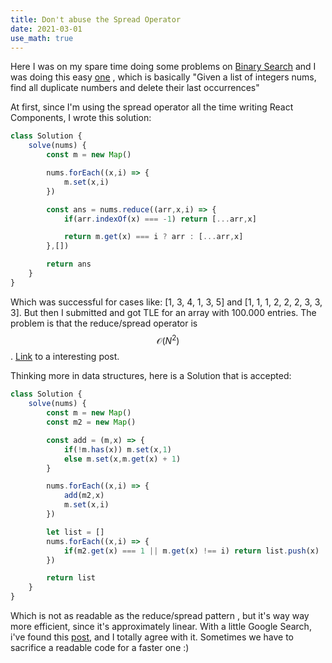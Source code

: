 ```yaml
---
title: Don't abuse the Spread Operator
date: 2021-03-01
use_math: true
---
```



Here I was on my spare time doing some problems on [Binary Search](https://www.binarysearch.com) and I was doing this easy [one](https://binarysearch.com/problems/Remove-Last-Duplicate-Entries)
, which is basically "Given a list of integers nums, find all duplicate numbers and delete their last occurrences" 

 At first, since I'm using the spread operator all the time writing React Components,  I wrote this solution:

```javascript
class Solution {
    solve(nums) {
        const m = new Map()

        nums.forEach((x,i) => {
            m.set(x,i)
        })

        const ans = nums.reduce((arr,x,i) => {
            if(arr.indexOf(x) === -1) return [...arr,x]

            return m.get(x) === i ? arr : [...arr,x]
        },[])

        return ans
    }
}
```

Which was successful for cases like:  [1, 3, 4, 1, 3, 5] and [1, 1, 1, 2, 2, 2, 3, 3, 3]. But then I submitted and got TLE for an array with 100.000 entries. The problem is that the reduce/spread operator is $$ \mathcal{O}(N^2) $$. [Link](https://www.richsnapp.com/article/2019/06-09-reduce-spread-anti-pattern) to a interesting post.


Thinking more in data structures, here is a Solution that is accepted: 

```javascript
class Solution {
    solve(nums) {
        const m = new Map()
        const m2 = new Map()

        const add = (m,x) => {
            if(!m.has(x)) m.set(x,1)
            else m.set(x,m.get(x) + 1)
        }

        nums.forEach((x,i) => {
            add(m2,x)
            m.set(x,i)
        })

        let list = []
        nums.forEach((x,i) => {
            if(m2.get(x) === 1 || m.get(x) !== i) return list.push(x)
        })

        return list
    }
}


```


Which is not as readable as the reduce/spread pattern , but it's way way more efficient, since it's approximately linear. With a little Google Search, i've found this [post](https://medium.com/@pouyae/what-is-the-es6-spread-operator-and-why-you-shouldnt-use-it-57c056078ed9), and I totally agree with it. Sometimes we have to sacrifice a readable code for a faster one :)

